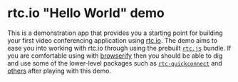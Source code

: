 # rtc.io "Hello World" demo

This is a demonstration app that provides you a starting point for building your first video conferencing application using [rtc.io](http://rtc.io/). The demo aims to ease you into working with rtc.io through using the prebuilt [`rtc.js`](https://github.com/rtc-io/rtc) bundle.  If you are comfortable using with [browserify](http://browserify.org/) then you should be able to dig and use some of the lower-level packages such as [`rtc-quickconnect`](https://github.com/rtc-io/rtc) and [others](http://rtc.io/modules.html) after playing with this demo.

